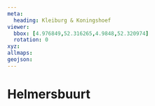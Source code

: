 ```yaml
---
meta:
  heading: Kleiburg & Koningshoef
viewer:
  bbox: [4.976849,52.316265,4.9848,52.320974]
  rotation: 0
xyz:
allmaps:
geojson:
---
```

# Helmersbuurt
